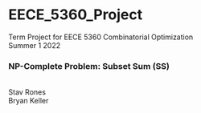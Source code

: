 # EECE_5360_Project

Term Project for EECE 5360 Combinatorial Optimization\
Summer 1 2022

### NP-Complete Problem: Subset Sum (SS)

\
Stav Rones\
Bryan Keller